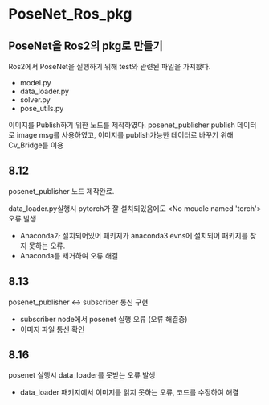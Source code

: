 # PoseNet_Ros_pkg

## PoseNet을 Ros2의 pkg로 만들기

Ros2에서 PoseNet을 실행하기 위해 test와 관련된 파일을 가져왔다.
- model.py
- data_loader.py
- solver.py
- pose_utils.py

이미지를 Publish하기 위한 노드를 제작하였다.
posenet_publisher
publish 데이터로 image msg를 사용하였고, 이미지를 publish가능한 데이터로 바꾸기 위해 Cv_Bridge를 이용

## 8.12 

posenet_publisher 노드 제작완료.

data_loader.py실행시 pytorch가 잘 설치되있음에도 <No moudle named 'torch'> 오류 발생 
 - Anaconda가 설치되어있어 패키지가 anaconda3 evns에 설치되어 패키지를 찾지 못하는 오류.
 - Anaconda를 제거하여 오류 해결
 
## 8.13

posenet_publisher <-> subscriber 통신 구현
- subscriber node에서 posenet 실행 오류 (오류 해결중)
- 이미지 파일 통신 확인

## 8.16

posenet 실행시 data_loader를 못받는 오류 발생 
- data_loader 패키지에서 이미지를 읽지 못하는 오류, 코드를 수정하여 해결
